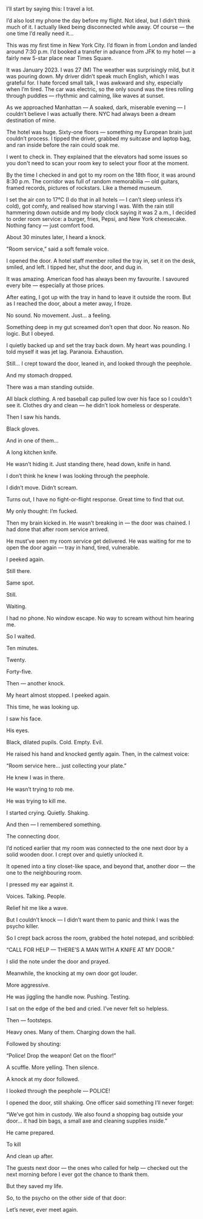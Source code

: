 I’ll start by saying this: I travel a lot.

I’d also lost my phone the day before my flight. Not ideal, but I didn’t think much of it. I actually liked being disconnected while away. Of course — the one time I’d really need it...   


This was my first time in New York City. I’d flown in from London and landed around 7:30 p.m. I’d booked a transfer in advance from JFK to my hotel — a fairly new 5-star place near Times Square.



It was January 2023. I was 27 (M) The weather was surprisingly mild, but it was pouring down. My driver didn’t speak much English, which I was grateful for. I hate forced small talk, I was awkward and shy, especially when I’m tired. The car was electric, so the only sound was the tires rolling through puddles — rhythmic and calming, like waves at sunset.



As we approached Manhattan — A soaked, dark, miserable evening — I couldn’t believe I was actually there. NYC had always been a dream destination of mine.

The hotel was huge. Sixty-one floors — something my European brain just couldn’t process. I tipped the driver, grabbed my suitcase and laptop bag, and ran inside before the rain could soak me.

I went to check in. They explained that the elevators had some issues so you don't need to scan your room key to select your floor at the moment. 

By the time I checked in and got to my room on the 18th floor, it was around 8:30 p.m. The corridor was full of random memorabilia — old guitars, framed records, pictures of rockstars. Like a themed museum.

I set the air con to 17°C (I do that in all hotels — I can’t sleep unless it’s cold), got comfy, and realised how starving I was. With the rain still hammering down outside and my body clock saying it was 2 a.m., I decided to order room service: a burger, fries, Pepsi, and New York cheesecake. Nothing fancy — just comfort food.



About 30 minutes later, I heard a knock.



"Room service,” said a soft female voice.



I opened the door. A hotel staff member rolled the tray in, set it on the desk, smiled, and left. I tipped her, shut the door, and dug in.



It was amazing. American food has always been my favourite. I savoured every bite — especially at those prices.



After eating, I got up with the tray in hand to leave it outside the room. But as I reached the door, about a meter away, I froze.



No sound. No movement. Just... a feeling.



Something deep in my gut screamed don’t open that door. No reason. No logic. But I obeyed.



I quietly backed up and set the tray back down. My heart was pounding. I told myself it was jet lag. Paranoia. Exhaustion.



Still... I crept toward the door, leaned in, and looked through the peephole.



And my stomach dropped.



There was a man standing outside.



All black clothing. A red baseball cap pulled low over his face so I couldn't see it. Clothes dry and clean — he didn’t look homeless or desperate.



Then I saw his hands.

Black gloves.



And in one of them...



A long kitchen knife.



He wasn’t hiding it. Just standing there, head down, knife in hand.



I don’t think he knew I was looking through the peephole.



I didn’t move. Didn’t scream.



Turns out, I have no fight-or-flight response. Great time to find that out.



My only thought: I’m fucked.



Then my brain kicked in. He wasn’t breaking in — the door was chained. I had done that after room service arrived.

He must’ve seen my room service get delivered. He was waiting for me to open the door again — tray in hand, tired, vulnerable.



I peeked again.

Still there.

Same spot.

Still.

Waiting.



I had no phone. No window escape. No way to scream without him hearing me.



So I waited.



Ten minutes.

Twenty.

Forty-five.



Then — another knock.



My heart almost stopped. I peeked again.



This time, he was looking up.



I saw his face.



His eyes.



Black, dilated pupils. Cold. Empty. Evil.



He raised his hand and knocked gently again. Then, in the calmest voice:



“Room service here… just collecting your plate.”



He knew I was in there.



He wasn’t trying to rob me.



He was trying to kill me.



I started crying. Quietly. Shaking.



And then — I remembered something.



The connecting door.



I’d noticed earlier that my room was connected to the one next door by a solid wooden door. I crept over and quietly unlocked it.



It opened into a tiny closet-like space, and beyond that, another door — the one to the neighbouring room.



I pressed my ear against it.



Voices. Talking. People.



Relief hit me like a wave.



But I couldn’t knock — I didn’t want them to panic and think I was the psycho killer.



So I crept back across the room, grabbed the hotel notepad, and scribbled:



“CALL FOR HELP — THERE’S A MAN WITH A KNIFE AT MY DOOR.”



I slid the note under the door and prayed.



Meanwhile, the knocking at my own door got louder.



More aggressive.



He was jiggling the handle now. Pushing. Testing.



I sat on the edge of the bed and cried. I’ve never felt so helpless.



Then — footsteps.

Heavy ones. Many of them. Charging down the hall.



Followed by shouting:



“Police! Drop the weapon! Get on the floor!”



A scuffle. More yelling. Then silence.



A knock at my door followed.



I looked through the peephole — POLICE!



I opened the door, still shaking. One officer said something I’ll never forget:



“We’ve got him in custody. We also found a shopping bag outside your door… it had bin bags, a small axe and cleaning supplies inside.”



He came prepared.



To kill 



And clean up after.



The guests next door — the ones who called for help — checked out the next morning before I ever got the chance to thank them.



But they saved my life.



So, to the psycho on the other side of that door:



Let’s never, ever meet again.